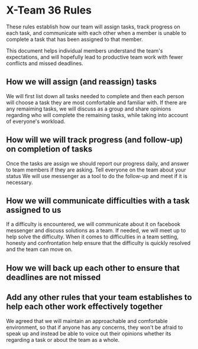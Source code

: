 # X-Team 36 Rules

These rules establish how our team will assign tasks,
track progress on each task, and communicate with each other 
when a member is unable to complete a task that has been assigned to that member.

This document helps individual members understand the team's expectations,
and will hopefully lead to productive team work with fewer conflicts
and missed deadlines.

## How we will assign (and reassign) tasks
We will first list down all tasks needed to complete and then each person will choose a task they are most comfortable and familiar with. If there are any remaiming tasks, we will discuss as a group and share opinions regarding who will complete the remaining tasks, while taking into account of everyone's workload. 

## How will we will track progress (and follow-up) on completion of tasks
Once the tasks are assign we should report our progress daily, and answer to team members if they are asking. Tell everyone on the team about your status
We will use messenger as a tool to do the follow-up and meet if it is necessary.

## How we will communicate difficulties with a task assigned to us
If a difficulty is encountered, we will communicate about it on facebook messenger and discuss solutions as a team. If needed, we will meet up to help solve the difficulty. When it comes to difficulties in a team setting, honesty and confrontation help ensure that the difficulty is quickly resolved and the team can move on.

## How we will back up each other to ensure that deadlines are not missed



## Add any other rules that your team establishes to help each other work effectively together
We agreed that we will maintain an approachable and comfortable environment, so that if anyone has any concerns, they won't be afraid to speak up and instead be able to voice out their opinions whether its regarding a task or about the team as a whole. 


